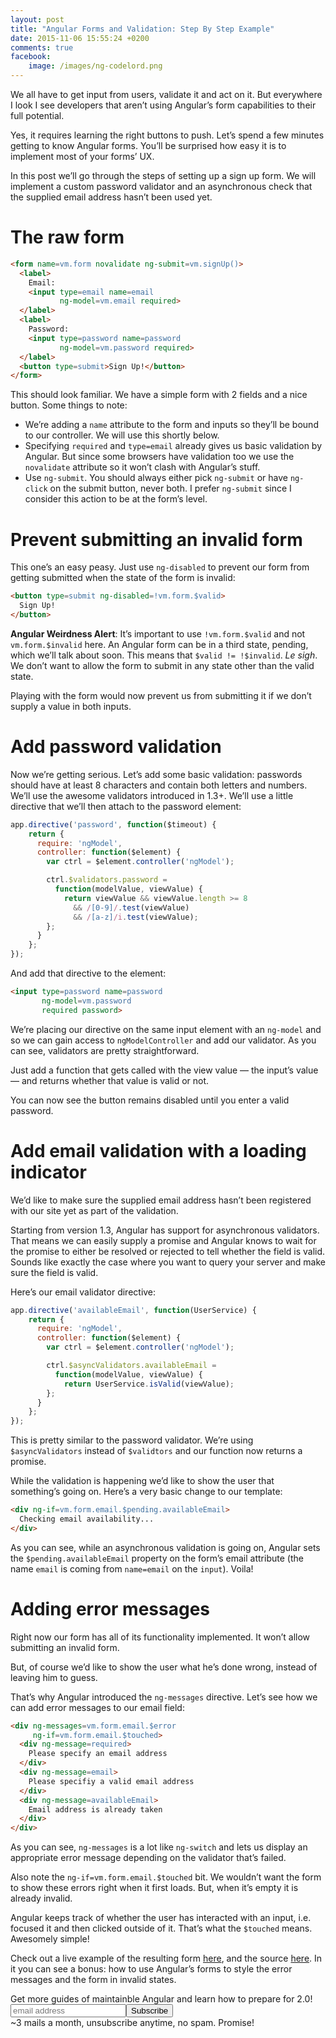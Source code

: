 ```yaml
---
layout: post
title: "Angular Forms and Validation: Step By Step Example"
date: 2015-11-06 15:55:24 +0200
comments: true
facebook:
    image: /images/ng-codelord.png
---
```


We all have to get input from users, validate it and act on it. But everywhere I look I see developers that aren’t using Angular’s form capabilities to their full potential.

Yes, it requires learning the right buttons to push. Let’s spend a few minutes getting to know Angular forms. You’ll be surprised how easy it is to implement most of your forms’ UX.

In this post we’ll go through the steps of setting up a sign up form. We will implement a custom password validator and an asynchronous check that the supplied email address hasn’t been used yet.

# The raw form

```html
<form name=vm.form novalidate ng-submit=vm.signUp()>
  <label>
    Email:
    <input type=email name=email
           ng-model=vm.email required>
  </label>
  <label>
    Password:
    <input type=password name=password
           ng-model=vm.password required>
  </label>
  <button type=submit>Sign Up!</button>
</form>
```

This should look familiar. We have a simple form with 2 fields and a nice button. Some things to note:

- We’re adding a `name` attribute to the form and inputs so they’ll be bound to our controller. We will use this shortly below.
- Specifying `required` and `type=email` already gives us basic validation by Angular. But since some browsers have validation too we use the `novalidate` attribute so it won’t clash with Angular’s stuff.
- Use `ng-submit`. You should always either pick `ng-submit` or have `ng-click` on the submit button, never both. I prefer `ng-submit` since I consider this action to be at the form’s level.

# Prevent submitting an invalid form

This one’s an easy peasy. Just use `ng-disabled` to prevent our form from getting submitted when the state of the form is invalid:

```html
<button type=submit ng-disabled=!vm.form.$valid>
  Sign Up!
</button>
```

**Angular Weirdness Alert**: It’s important to use `!vm.form.$valid` and not `vm.form.$invalid` here. An Angular form can be in a third state, pending, which we’ll talk about soon. This means that `$valid != !$invalid`. *Le sigh*. We don’t want to allow the form to submit in any state other than the valid state.

Playing with the form would now prevent us from submitting it if we don’t supply a value in both inputs.

# Add password validation

Now we’re getting serious. Let’s add some basic validation: passwords should have at least 8 characters and contain both letters and numbers. We’ll use the awesome validators introduced in 1.3+. We’ll use a little directive that we’ll then attach to the password element:

```javascript
app.directive('password', function($timeout) {
    return {
      require: 'ngModel',
      controller: function($element) {
        var ctrl = $element.controller('ngModel');

        ctrl.$validators.password = 
          function(modelValue, viewValue) {
            return viewValue && viewValue.length >= 8
              && /[0-9]/.test(viewValue)
              && /[a-z]/i.test(viewValue);
        };
      }
    };
});
```

And add that directive to the element:

```html
<input type=password name=password
       ng-model=vm.password
       required password>
```

We’re placing our directive on the same input element with an `ng-model` and so we can gain access to `ngModelController` and add our validator. As you can see, validators are pretty straightforward.

Just add a function that gets called with the view value — the input’s value — and returns whether that value is valid or not. 

You can now see the button remains disabled until you enter a valid password.

# Add email validation with a loading indicator

We’d like to make sure the supplied email address hasn’t been registered with our site yet as part of the validation.

Starting from version 1.3, Angular has support for asynchronous validators. That means we can easily supply a promise and Angular knows to wait for the promise to either be resolved or rejected to tell whether the field is valid. Sounds like exactly the case where you want to query your server and make sure the field is valid.

Here’s our email validator directive:

```javascript
app.directive('availableEmail', function(UserService) {
    return {
      require: 'ngModel',
      controller: function($element) {
        var ctrl = $element.controller('ngModel');

        ctrl.$asyncValidators.availableEmail =
          function(modelValue, viewValue) {
            return UserService.isValid(viewValue);
        };
      }
    };
});
```

This is pretty similar to the password validator. We’re using `$asyncValidators` instead of `$validtors` and our function now returns a promise.

While the validation is happening we’d like to show the user that something’s going on. Here’s a very basic change to our template:

```html
<div ng-if=vm.form.email.$pending.availableEmail>
  Checking email availability...
</div>
```

As you can see, while an asynchronous validation is going on, Angular sets the `$pending.availableEmail` property on the form’s email attribute (the name `email` is coming from `name=email` on the `input`). Voila!

# Adding error messages

Right now our form has all of its functionality implemented. It won’t allow submitting an invalid form.

But, of course we’d like to show the user what he’s done wrong, instead of leaving him to guess.

That’s why Angular introduced the `ng-messages` directive. Let’s see how we can add error messages to our email field:

```html
<div ng-messages=vm.form.email.$error
     ng-if=vm.form.email.$touched>
  <div ng-message=required>
    Please specify an email address
  </div>
  <div ng-message=email>
    Please specifiy a valid email address
  </div>
  <div ng-message=availableEmail>
    Email address is already taken
  </div>
</div>
```

As you can see, `ng-messages` is a lot like `ng-switch` and lets us display an appropriate error message depending on the validator that’s failed.

Also note the `ng-if=vm.form.email.$touched` bit. We wouldn’t want the form to show these errors right when it first loads. But, when it’s empty it is already invalid.

Angular keeps track of whether the user has interacted with an input, i.e. focused it and then clicked outside of it. That’s what the `$touched` means. Awesomely simple!

Check out a live example of the resulting form [here](http://abyx.github.io/angular-form-validation-example), and the source [here](https://github.com/abyx/angular-form-validation-example). In it you can see a bonus: how to use Angular’s forms to style the error messages and the form in invalid states.


<!-- Begin MailChimp Signup Form -->
<div id="mc_embed_signup" class="cta">
<form action="http://codelord.us6.list-manage.com/subscribe/post?u=78b36f07d7d2e7e91eb8deee3&amp;id=c9a8d439c8" method="post" id="mc-embedded-subscribe-form" name="mc-embedded-subscribe-form" class="validate" target="_blank" novalidate>
    <label for="mce-EMAIL">Get more guides of maintainble Angular and learn how to prepare for 2.0!</label>
    <input type="email" value="" name="EMAIL" class="email" id="mce-EMAIL" placeholder="email address" required style="display: inline"><!--
    --><input type="submit" value="Subscribe" name="subscribe" id="mc-embedded-subscribe" class="button" style="display: inline">
    <input type="hidden" value="" name="SIGNUP_URL" class="email" id="mce-SIGNUP_URL">
    <div class="promise">~3 mails a month, unsubscribe anytime, no spam. Promise!</div>
</form>
</div>
<script type="text/javascript">
document.getElementById('mce-SIGNUP_URL').value = document.location.href;
</script>
<!--End mc_embed_signup-->
